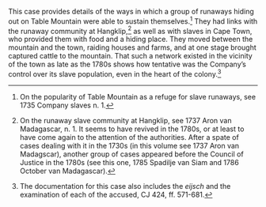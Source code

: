 This case provides details of the ways in which a group of runaways hiding out on Table Mountain were able to sustain themselves.[^1] They had links with the runaway community at Hangklip,[^2] as well as with slaves in Cape Town, who provided them with food and a hiding place. They moved between the mountain and the town, raiding houses and farms, and at one stage brought captured cattle to the mountain. That such a network existed in the vicinity of the town as late as the 1780s shows how tentative was the Company’s control over its slave population, even in the heart of the colony.[^3]

[^1]: On the popularity of Table Mountain as a refuge for slave runaways, see 1735 Company slaves n. 1.

[^2]: On the runaway slave community at Hangklip, see 1737 Aron van Madagascar, n. 1. It seems to have revived in the 1780s, or at least to have come again to the attention of the authorities. After a spate of cases dealing with it in the 1730s (in this volume see 1737 Aron van Madagscar), another group of cases appeared before the Council of Justice in the 1780s (see this one, 1785 Spadilje van Siam and 1786 October van Madagascar).

[^3]: The documentation for this case also includes the *eijsch* and the examination of each of the accused, CJ 424, ff. 571-681.
